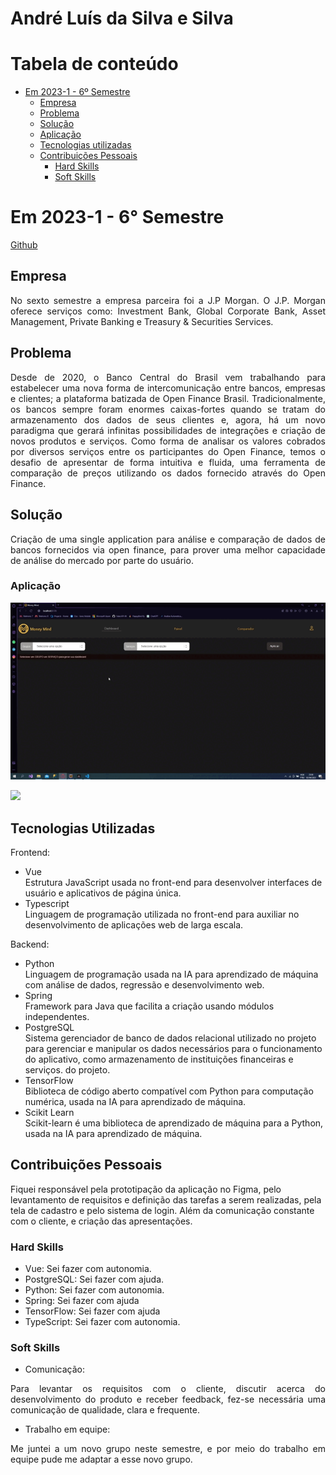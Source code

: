 # André Luís da Silva e Silva

# Tabela de conteúdo
   - [Em 2023-1 - 6º Semestre](#em-2023-1-6º-semestre)
        - [Empresa](#empresa)
        - [Problema](#problema)
        - [Solução](#solução)
        - [Aplicação](#aplicação)
        - [Tecnologias utilizadas](#tecnologias-utilizadas)
        - [Contribuições Pessoais](#contribuições-pessoais)
            - [Hard Skills](#hard-skills)
            - [Soft Skills](#soft-skills)

# Em 2023-1 - 6° Semestre
[Github](https://github.com/Barbara-BB/FatecAPI-06)

## Empresa
<p align="justify">
No sexto semestre a empresa parceira foi a J.P Morgan. O J.P. Morgan oferece serviços como: Investment Bank, Global Corporate Bank, Asset Management, Private Banking e Treasury & Securities Services.



## Problema
<p align="justify">
Desde de 2020, o Banco Central do Brasil vem trabalhando para estabelecer uma nova forma de intercomunicação entre bancos, empresas e clientes; a plataforma batizada de Open Finance Brasil. 
Tradicionalmente, os bancos sempre foram enormes caixas-fortes quando se tratam do armazenamento dos dados de seus clientes e, agora, há um novo paradigma que gerará infinitas possibilidades de integrações e criação de novos produtos e serviços. 
Como forma de analisar os valores cobrados por diversos serviços entre os participantes do Open Finance, temos o desafio de apresentar de forma intuitiva e fluida, uma ferramenta de comparação de preços utilizando os dados fornecido através do Open Finance.
</p>

## Solução
<p align="justify">
Criação de uma single application para análise e comparação de dados de bancos fornecidos via open finance, para prover uma melhor capacidade de análise do mercado por parte do usuário.


</p>

### Aplicação
<p> 
<img src="https://github.com/Barbara-BB/FatecAPI-06/blob/main/docs/sprint1.gif"/>


<p> 
<img src="https://github.com/Barbara-BB/FatecAPI-06/blob/main/docs/sprint2.gif"/>


## Tecnologias Utilizadas
Frontend:
- Vue  \
Estrutura JavaScript usada no front-end para desenvolver interfaces de usuário e aplicativos de página única.
- Typescript \
Linguagem de programação utilizada no front-end para auxiliar no desenvolvimento de aplicações web de larga escala.

Backend:
- Python  \
Linguagem de programação usada na IA para aprendizado de máquina com análise de dados, regressão e desenvolvimento web.
- Spring \
Framework para Java que facilita a criação usando módulos independentes.
- PostgreSQL \
Sistema gerenciador de banco de dados relacional utilizado no projeto para gerenciar e manipular os dados necessários para o funcionamento do aplicativo, como armazenamento de instituições financeiras e serviços. do projeto.
- TensorFlow \
Biblioteca de código aberto compatível com Python para computação numérica, usada na IA para aprendizado de máquina.
- Scikit Learn \
Scikit-learn é uma biblioteca de aprendizado de máquina para a Python, usada na IA para aprendizado de máquina.
   
## Contribuições Pessoais

Fiquei responsável pela prototipação da aplicação no Figma, pelo levantamento de requisitos e definição das tarefas a serem realizadas, pela tela de cadastro e pelo sistema de login. Além da comunicação constante com o cliente, e criação das apresentações.

### Hard Skills
- Vue: Sei fazer com autonomia.
- PostgreSQL: Sei fazer com ajuda.
- Python: Sei fazer com autonomia.
- Spring: Sei fazer com ajuda
- TensorFlow: Sei fazer com ajuda
- TypeScript: Sei fazer com autonomia.
  
### Soft Skills
- Comunicação:
<p align="justify">
Para levantar os requisitos com o cliente, discutir acerca do desenvolvimento do produto e receber feedback, fez-se necessária uma comunicação de qualidade, clara e frequente.
</p>

- Trabalho em equipe:
<p align="justify">
Me juntei a um novo grupo neste semestre, e por meio do trabalho em equipe pude me adaptar a esse novo grupo.
</p>
